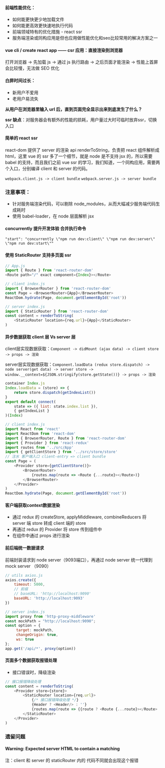 #### 前端性能优化：
- 如何能更快更少地加载文件
- 如何能更高效更快速地执行代码
- 前端领域特有的优化措施 - react ssr
- 服务端渲染或同构应用是但也应用做性能优化和seo比较常用的解决方案之一

#### vue cli / create react app —— csr 应用：直接渲染到浏览器
打开浏览器 -> 先加载 js -> 通过 js 执行路由 -> 之后页面才能渲染 -> 性能上首屏会比较慢，无法做 SEO 优化

#### 白屏时间过长：
- 新用户不爱用
- 老用户易流失

**从用户在浏览器里输入 url 后，直到页面完全显示出来到底发生了什么？**

**ssr 缺点**：对服务器会有额外的性能的损耗，用户量过大时可临时放弃ssr，切换入口

#### 简单的 react ssr
react-dom 提供了 server 的渲染 api renderToString，负责把 react 组件解析成 html，这里 vue 的 ssr 多了一个细节，就是 node 是不支持 jsx 的，所以需要 babel 的支持，而且我们之前 vue ssr 的学习，我们知道，一个同构应用，需要两个入口，分别编译 client 和 server 的代码。

`webpack.client.js -> client bundle`
`webpack.server.js -> server bundle` 

### 注意事项：

- 针对服务端渲染代码，可以剔除 node_modules，从而大幅减少服务端代码生成耗时
- 使用 babel-loader，在 node 层面解析 jsx

#### concurrently 提升开发体验 合并执行命令
```
"start": "concurrently \"npm run dev:client\" \"npm run dev:server\" \"npm run dev:start\""
```
#### 使用 StaticRouter 支持多页面 ssr
```js
// App.js
import { Route } from 'react-router-dom'
<Route path="/" exact component={Index}></Route>
```
```js
// client index.js
import { BrowserRouter } from 'react-router-dom'
const Page = <BrowserRouter>{App}</BrowserRouter>
ReactDom.hydrate(Page, document.getElementById('root'))
```
```js
// server index.js
import { StaticRouter } from 'react-router-dom'
const content = renderToString(
    <StaticRouter location={req.url}>{App}</StaticRouter>
)
```

#### 异步数据获取 client 层 Vs server 层
client层实现数据获取：`Component -> didMount (ajax data) -> client store -> props -> 渲染`

server层实现数据获取：`Component.loadData (redux store.dispatch) -> node server(get data) -> server store -> window.__context=${JSON.stringify(store.getState())} -> props -> 渲染`

```js
container Index.js
Index.loadData = (store) => {
    return store.dispatch(getIndexList())
}
export default connect(
    state => ({ list: state.index.list }),
    { getIndexList }
)(Index)
```

```js
// client index.js
import React from 'react'
import ReactDom from 'react-dom'
import { BrowserRouter, Route } from 'react-router-dom'
import { Provider } from 'react-redux'
import routes from '../src/App'
import { getClientStore } from '../src/store/store'
// 注水 客户端入口 client-entry => client bundle
const Page = (
    <Provider store={getClientStore()}>
        <BrowserRouter>
            {routes.map(route => <Route {...route}></Route>)}
        </BrowserRouter>
    </Provider>
)
ReactDom.hydrate(Page, document.getElementById('root'))
```
#### 客户端获取context数据渲染
- 通过 redux 的 createStore, applyMiddleware, combineReducers 将 server 端 store 转成 client 端的 store
- 再通过 redux 的 Provider 将 store 传到组件中
- 在组件中通过 props 进行渲染

#### 前后端统一数据请求
前端封装请求到 node server（9093端口），再通过 node server 统一代理到 mock server （9090）
```js
// utils axios.js
axios.create({
    timeout: 5000,
    // 前缀
    // baseURL: 'http://localhost:9090'
    baseURL: 'http://localhost:9093'
})
```

```js
// server index.js
import proxy from 'http-proxy-middleware'
const mockPath = "http://localhost:9090";
const option = {
     target: mockPath,
     changeOrigin: true,
     ws: true
};
app.get('/api/*', proxy(option))
```

#### 页面多个数据获取报错处理
- 接口错误时，降级渲染

```js
// 接口报错降级处理
const content = renderToString(
    <Provider store={store}>
        <StaticRouter location={req.url}>
            {/* 接口报错降级处理 */}
            {Header ? <Header/> : ''}
            {routes.map(route => {{route ? <Route {...route}></Route> : ''}})}
        </StaticRouter>
    </Provider>
)
```


### 遗留问题
#### Warning: Expected server HTML to contain a matching <div>
注：client 和 server 的 staticRouter 内的 代码不同就会出现这个报错
